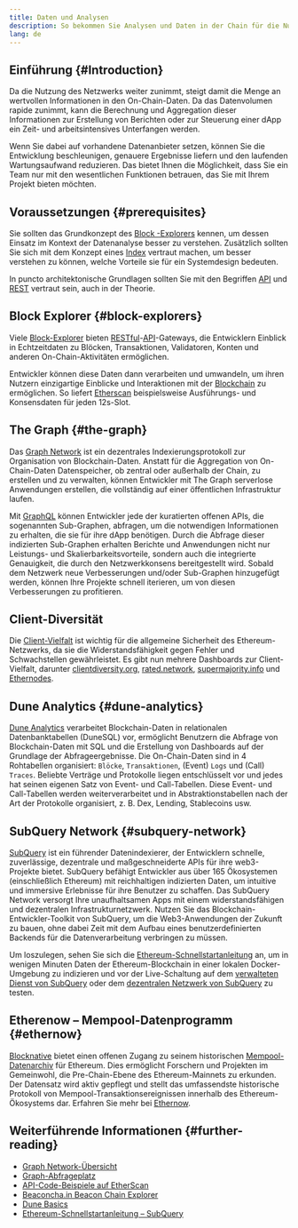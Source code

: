 ```yaml
---
title: Daten und Analysen
description: So bekommen Sie Analysen und Daten in der Chain für die Nutzung in Ihren dApps
lang: de
---
```


## Einführung {#Introduction}

Da die Nutzung des Netzwerks weiter zunimmt, steigt damit die Menge an wertvollen Informationen in den On-Chain-Daten. Da das Datenvolumen rapide zunimmt, kann die Berechnung und Aggregation dieser Informationen zur Erstellung von Berichten oder zur Steuerung einer dApp ein Zeit- und arbeitsintensives Unterfangen werden.

Wenn Sie dabei auf vorhandene Datenanbieter setzen, können Sie die Entwicklung beschleunigen, genauere Ergebnisse liefern und den laufenden Wartungsaufwand reduzieren. Das bietet Ihnen die Möglichkeit, dass Sie ein Team nur mit den wesentlichen Funktionen betrauen, das Sie mit Ihrem Projekt bieten möchten.

## Voraussetzungen {#prerequisites}

Sie sollten das Grundkonzept des [Block -Explorers](/developers/docs/data-and-analytics/block-explorers/) kennen, um dessen Einsatz im Kontext der Datenanalyse besser zu verstehen. Zusätzlich sollten Sie sich mit dem Konzept eines [Index](/glossary/#index) vertraut machen, um besser verstehen zu können, welche Vorteile sie für ein Systemdesign bedeuten.

In puncto architektonische Grundlagen sollten Sie mit den Begriffen [API](https://www.wikipedia.org/wiki/API) und [REST](https://www.wikipedia.org/wiki/Representational_state_transfer) vertraut sein, auch in der Theorie.

## Block Explorer {#block-explorers}

Viele [Block-Explorer](/developers/docs/data-and-analytics/block-explorers/) bieten [RESTful](https://www.wikipedia.org/wiki/Representational_state_transfer)-[API](https://www.wikipedia.org/wiki/API)-Gateways, die Entwicklern Einblick in Echtzeitdaten zu Blöcken, Transaktionen, Validatoren, Konten und anderen On-Chain-Aktivitäten ermöglichen.

Entwickler können diese Daten dann verarbeiten und umwandeln, um ihren Nutzern einzigartige Einblicke und Interaktionen mit der [Blockchain](/glossary/#blockchain) zu ermöglichen. So liefert [Etherscan](https://etherscan.io) beispielsweise Ausführungs- und Konsensdaten für jeden 12s-Slot.

## The Graph {#the-graph}

Das [Graph Network](https://thegraph.com/) ist ein dezentrales Indexierungsprotokoll zur Organisation von Blockchain-Daten. Anstatt für die Aggregation von On-Chain-Daten Datenspeicher, ob zentral oder außerhalb der Chain, zu erstellen und zu verwalten, können Entwickler mit The Graph serverlose Anwendungen erstellen, die vollständig auf einer öffentlichen Infrastruktur laufen.

Mit [GraphQL](https://graphql.org/) können Entwickler jede der kuratierten offenen APIs, die sogenannten Sub-Graphen, abfragen, um die notwendigen Informationen zu erhalten, die sie für ihre dApp benötigen. Durch die Abfrage dieser indizierten Sub-Graphen erhalten Berichte und Anwendungen nicht nur Leistungs- und Skalierbarkeitsvorteile, sondern auch die integrierte Genauigkeit, die durch den Netzwerkkonsens bereitgestellt wird. Sobald dem Netzwerk neue Verbesserungen und/oder Sub-Graphen hinzugefügt werden, können Ihre Projekte schnell iterieren, um von diesen Verbesserungen zu profitieren.

## Client-Diversität

Die [Client-Vielfalt](/developers/docs/nodes-and-clients/client-diversity/) ist wichtig für die allgemeine Sicherheit des Ethereum-Netzwerks, da sie die Widerstandsfähigkeit gegen Fehler und Schwachstellen gewährleistet. Es gibt nun mehrere Dashboards zur Client-Vielfalt, darunter [clientdiversity.org](https://clientdiversity.org/), [rated.network](https://www.rated.network), [supermajority.info](https://supermajority.info//) und [Ethernodes](https://ethernodes.org/).

## Dune Analytics {#dune-analytics}

[Dune Analytics](https://dune.com/) verarbeitet Blockchain-Daten in relationalen Datenbanktabellen (DuneSQL) vor, ermöglicht Benutzern die Abfrage von Blockchain-Daten mit SQL und die Erstellung von Dashboards auf der Grundlage der Abfrageergebnisse. Die On-Chain-Daten sind in 4 Rohtabellen organisiert: `Blöcke`, `Transaktionen`, (Event) `Logs` und (Call) `Traces`. Beliebte Verträge und Protokolle liegen entschlüsselt vor und jedes hat seinen eigenen Satz von Event- und Call-Tabellen. Diese Event- und Call-Tabellen werden weiterverarbeitet und in Abstraktionstabellen nach der Art der Protokolle organisiert, z. B. Dex, Lending, Stablecoins usw.

## SubQuery Network {#subquery-network}

[SubQuery](https://subquery.network/) ist ein führender Datenindexierer, der Entwicklern schnelle, zuverlässige, dezentrale und maßgeschneiderte APIs für ihre web3-Projekte bietet. SubQuery befähigt Entwickler aus über 165 Ökosystemen (einschließlich Ethereum) mit reichhaltigen indizierten Daten, um intuitive und immersive Erlebnisse für ihre Benutzer zu schaffen. Das SubQuery Network versorgt Ihre unaufhaltsamen Apps mit einem widerstandsfähigen und dezentralen Infrastrukturnetzwerk. Nutzen Sie das Blockchain-Entwickler-Toolkit von SubQuery, um die Web3-Anwendungen der Zukunft zu bauen, ohne dabei Zeit mit dem Aufbau eines benutzerdefinierten Backends für die Datenverarbeitung verbringen zu müssen.

Um loszulegen, sehen Sie sich die [Ethereum-Schnellstartanleitung](https://academy.subquery.network/quickstart/quickstart_chains/ethereum-gravatar.html) an, um in wenigen Minuten Daten der Ethereum-Blockchain in einer lokalen Docker-Umgebung zu indizieren und vor der Live-Schaltung auf dem [verwalteten Dienst von SubQuery](https://managedservice.subquery.network/) oder dem [dezentralen Netzwerk von SubQuery](https://app.subquery.network/dashboard) zu testen.

## Etherenow – Mempool-Datenprogramm {#ethernow}
[Blocknative](https://www.blocknative.com/) bietet einen offenen Zugang zu seinem historischen [Mempool-Datenarchiv](https://www.ethernow.xyz/mempool-data-archive) für Ethereum. Dies ermöglicht Forschern und Projekten im Gemeinwohl, die Pre-Chain-Ebene des Ethereum-Mainnets zu erkunden. Der Datensatz wird aktiv gepflegt und stellt das umfassendste historische Protokoll von Mempool-Transaktionsereignissen innerhalb des Ethereum-Ökosystems dar. Erfahren Sie mehr bei [Ethernow](https://www.ethernow.xyz/).

## Weiterführende Informationen {#further-reading}

- [Graph Network-Übersicht](https://thegraph.com/docs/en/about/)
- [Graph-Abfrageplatz](https://thegraph.com/explorer/subgraph/graphprotocol/graph-network-mainnet?version=current)
- [API-Code-Beispiele auf EtherScan](https://etherscan.io/apis#contracts)
- [Beaconcha.in Beacon Chain Explorer](https://beaconcha.in)
- [Dune Basics](https://docs.dune.com/#dune-basics)
- [Ethereum-Schnellstartanleitung – SubQuery](https://academy.subquery.network/indexer/quickstart/quickstart_chains/ethereum-gravatar.html)
